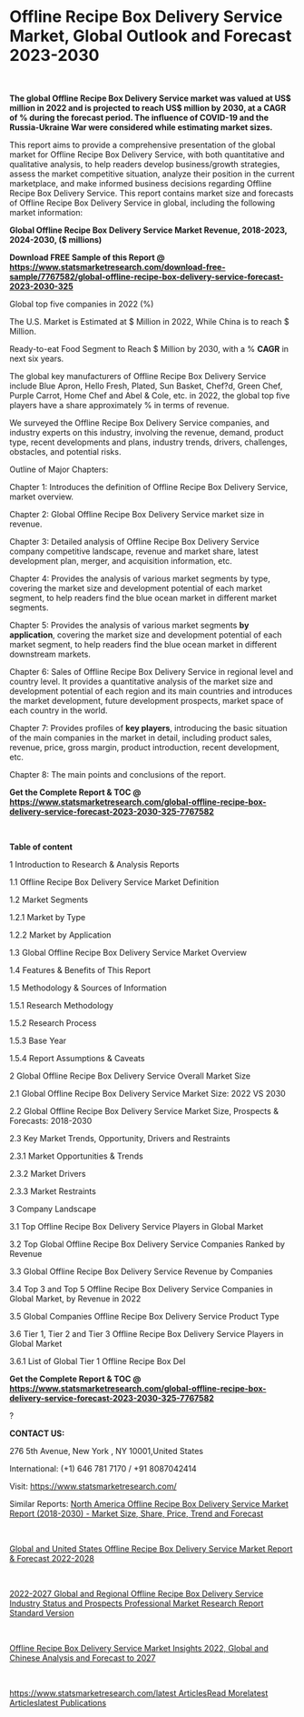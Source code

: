 <h1>Offline Recipe Box Delivery Service Market, Global Outlook and Forecast 2023-2030</h1><br/><p><strong>The global Offline Recipe Box Delivery Service market was valued at US$ million in 2022 and is projected to reach US$ million by 2030, at a <strong>CAGR</strong> of % during the forecast period. The influence of COVID-19 and the Russia-Ukraine War were considered while estimating market sizes.</strong></p>
 
 
 
 <p>This report aims to provide a comprehensive presentation of the global market for Offline Recipe Box Delivery Service, with both quantitative and qualitative analysis, to help readers develop business/growth strategies, assess the market competitive situation, analyze their position in the current marketplace, and make informed business decisions regarding Offline Recipe Box Delivery Service. This report contains market size and forecasts of Offline Recipe Box Delivery Service in global, including the following market information:</p>
 
 
 
 <p><strong>Global Offline Recipe Box Delivery Service Market Revenue, 2018-2023, 2024-2030, ($ millions)</strong></p>
 
 
 
 <p><strong>Download FREE Sample of this Report @ <a href="https://www.statsmarketresearch.com/download-free-sample/7767582/global-offline-recipe-box-delivery-service-forecast-2023-2030-325">https://www.statsmarketresearch.com/download-free-sample/7767582/global-offline-recipe-box-delivery-service-forecast-2023-2030-325</a></strong></p>
 
 
 
 <p>Global top five companies in 2022 (%)</p>
 
 
 
 <p>The U.S. Market is Estimated at $ Million in 2022, While China is to reach $ Million.</p>
 
 
 
 <p>Ready-to-eat Food Segment to Reach $ Million by 2030, with a % <strong>CAGR</strong> in next six years.</p>
 
 
 
 <p>The global key manufacturers of Offline Recipe Box Delivery Service include Blue Apron, Hello Fresh, Plated, Sun Basket, Chef?d, Green Chef, Purple Carrot, Home Chef and Abel & Cole, etc. in 2022, the global top five players have a share approximately % in terms of revenue.</p>
 
 
 
 <p>We surveyed the Offline Recipe Box Delivery Service companies, and industry experts on this industry, involving the revenue, demand, product type, recent developments and plans, industry trends, drivers, challenges, obstacles, and potential risks.</p>
 
 
 
 <p>Outline of Major Chapters:</p>
 
 
 
 <p>Chapter 1: Introduces the definition of Offline Recipe Box Delivery Service, market overview.</p>
 
 
 
 <p>Chapter 2: Global Offline Recipe Box Delivery Service market size in revenue.</p>
 
 
 
 <p>Chapter 3: Detailed analysis of Offline Recipe Box Delivery Service company competitive landscape, revenue and market share, latest development plan, merger, and acquisition information, etc.</p>
 
 
 
 <p>Chapter 4: Provides the analysis of various market segments by type, covering the market size and development potential of each market segment, to help readers find the blue ocean market in different market segments.</p>
 
 
 
 <p>Chapter 5: Provides the analysis of various market segments <strong>by application</strong>, covering the market size and development potential of each market segment, to help readers find the blue ocean market in different downstream markets.</p>
 
 
 
 <p>Chapter 6: Sales of Offline Recipe Box Delivery Service in regional level and country level. It provides a quantitative analysis of the market size and development potential of each region and its main countries and introduces the market development, future development prospects, market space of each country in the world.</p>
 
 
 
 <p>Chapter 7: Provides profiles of <strong>key players</strong>, introducing the basic situation of the main companies in the market in detail, including product sales, revenue, price, gross margin, product introduction, recent development, etc.</p>
 
 
 
 <p>Chapter 8: The main points and conclusions of the report.</p>
 
 
 
 <div><b>Get the Complete Report & TOC @ <a href="https://www.statsmarketresearch.com/global-offline-recipe-box-delivery-service-forecast-2023-2030-325-7767582">https://www.statsmarketresearch.com/global-offline-recipe-box-delivery-service-forecast-2023-2030-325-7767582</a></b></div>
 
 
 
 <p><br />
 
 <b>Table of content</b></p>
 
 
 
 <p>1 Introduction to Research & Analysis Reports<br />
 
 1.1 Offline Recipe Box Delivery Service Market Definition<br />
 
 1.2 Market Segments<br />
 
 1.2.1 Market by Type<br />
 
 1.2.2 Market by Application<br />
 
 1.3 Global Offline Recipe Box Delivery Service Market Overview<br />
 
 1.4 Features & Benefits of This Report<br />
 
 1.5 Methodology & Sources of Information<br />
 
 1.5.1 Research Methodology<br />
 
 1.5.2 Research Process<br />
 
 1.5.3 Base Year<br />
 
 1.5.4 Report Assumptions & Caveats<br />
 
 2 Global Offline Recipe Box Delivery Service Overall Market Size<br />
 
 2.1 Global Offline Recipe Box Delivery Service Market Size: 2022 VS 2030<br />
 
 2.2 Global Offline Recipe Box Delivery Service Market Size, Prospects & Forecasts: 2018-2030<br />
 
 2.3 Key Market Trends, Opportunity, Drivers and Restraints<br />
 
 2.3.1 Market Opportunities & Trends<br />
 
 2.3.2 Market Drivers<br />
 
 2.3.3 Market Restraints<br />
 
 3 Company Landscape<br />
 
 3.1 Top Offline Recipe Box Delivery Service Players in Global Market<br />
 
 3.2 Top Global Offline Recipe Box Delivery Service Companies Ranked by Revenue<br />
 
 3.3 Global Offline Recipe Box Delivery Service Revenue by Companies<br />
 
 3.4 Top 3 and Top 5 Offline Recipe Box Delivery Service Companies in Global Market, by Revenue in 2022<br />
 
 3.5 Global Companies Offline Recipe Box Delivery Service Product Type<br />
 
 3.6 Tier 1, Tier 2 and Tier 3 Offline Recipe Box Delivery Service Players in Global Market<br />
 
 3.6.1 List of Global Tier 1 Offline Recipe Box Del</p>
 
 
 
 <div><b>Get the Complete Report & TOC @ <a href="https://www.statsmarketresearch.com/global-offline-recipe-box-delivery-service-forecast-2023-2030-325-7767582">https://www.statsmarketresearch.com/global-offline-recipe-box-delivery-service-forecast-2023-2030-325-7767582</a></b></div>
 
 
 
 <p>? </p>
 
 
 
 <p><b>CONTACT US:</b><br />
 
 276 5th Avenue, New York , NY 10001,United States<br />
 
 International: (+1) 646 781 7170 / +91 8087042414<br />
 
 Visit: <a href="https://www.statsmarketresearch.com/">https://www.statsmarketresearch.com/</a><br />
 
 Similar Reports: <a href="https://www.statsmarketresearch.com/global-offline-recipe-box-delivery-service-forecast-2023-2030-325-7767582">North America Offline Recipe Box Delivery Service Market Report (2018-2030) - Market Size, Share, Price, Trend and Forecast</a><br />
 
 <br />
 
 <a href="https://www.statsmarketresearch.com/global-offline-recipe-box-delivery-service-forecast-2023-2030-325-7767582">Global and United States Offline Recipe Box Delivery Service Market Report & Forecast 2022-2028</a><br />
 
 <br />
 
 <a href="https://www.statsmarketresearch.com/global-offline-recipe-box-delivery-service-forecast-2023-2030-325-7767582">2022-2027 Global and Regional Offline Recipe Box Delivery Service Industry Status and Prospects Professional Market Research Report Standard Version</a><br />
 
 <br />
 
 <a href="https://www.statsmarketresearch.com/global-offline-recipe-box-delivery-service-forecast-2023-2030-325-7767582">Offline Recipe Box Delivery Service Market Insights 2022, Global and Chinese Analysis and Forecast to 2027</a><br />
 
 <br />
 
 <a href="https://gyeongbokgung.com">https://www.statsmarketresearch.com/</a><a href="https://hallyeomaritime.com">latest Articles</a><a href="https://jingwansa.com">Read More</a><a href="https://nguoiviet.jp/">latest Articles</a><a href="https://www.intelmarketresearch.com/">latest Publications</a></p>